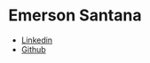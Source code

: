 # Emerson Santana

<ul>
  <li><a href="https://www.linkedin.com/in/emerson-santana-dev/">Linkedin</a></li>
  <li><a href="https://github.com/ESSantana">Github</a></li>
</ul>
